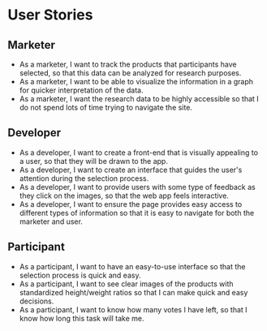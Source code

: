 # User Stories

## Marketer
* As a marketer, I want to track the products that participants have selected, so that this data can be analyzed for research purposes.
* As a marketer, I want to be able to visualize the information in a graph for quicker interpretation of the data.
* As a marketer, I want the research data to be highly accessible so that I do not spend lots of time trying to navigate the site. 

## Developer
* As a developer, I want to create a front-end that is visually appealing to a user, so that they will be drawn to the app.
* As a developer, I want to create an interface that guides the user's attention during the selection process.
* As a developer, I want to provide users with some type of feedback as they click on the images, so that the web app feels interactive. 
* As a developer, I want to ensure the page provides easy access to different types of information so that it is easy to navigate for both the marketer and user.

## Participant
* As a participant, I want to have an easy-to-use interface so that the selection process is quick and easy.
* As a participant, I want to see clear images of the products with standardized height/weight ratios so that I can make quick and easy decisions.
* As a participant, I want to know how many votes I have left, so that I know how long this task will take me.